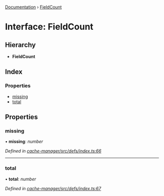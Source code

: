 [Documentation](../README.md) › [FieldCount](fieldcount.md)

# Interface: FieldCount

## Hierarchy

* **FieldCount**

## Index

### Properties

* [missing](fieldcount.md#missing)
* [total](fieldcount.md#total)

## Properties

###  missing

• **missing**: *number*

*Defined in [cache-manager/src/defs/index.ts:66](https://github.com/badbatch/graphql-box/blob/f1852d90/packages/cache-manager/src/defs/index.ts#L66)*

___

###  total

• **total**: *number*

*Defined in [cache-manager/src/defs/index.ts:67](https://github.com/badbatch/graphql-box/blob/f1852d90/packages/cache-manager/src/defs/index.ts#L67)*
